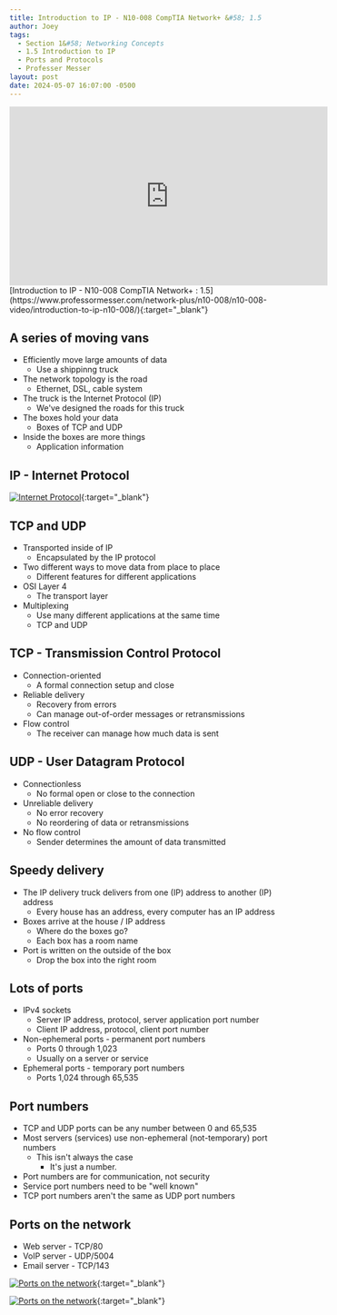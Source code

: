 ```yaml
---
title: Introduction to IP - N10-008 CompTIA Network+ &#58; 1.5
author: Joey
tags:
  - Section 1&#58; Networking Concepts
  - 1.5 Introduction to IP
  - Ports and Protocols
  - Professer Messer 
layout: post
date: 2024-05-07 16:07:00 -0500
---
```


<div class="container">
    <iframe class="responsive-iframe" width="560" height="315" src="https://www.youtube.com/embed/NAI-gE51VXg?si=YFTLvbZZcjLQItKn&amp;start=335" title="YouTube video player" frameborder="0" allow="accelerometer; autoplay; clipboard-write; encrypted-media; gyroscope; picture-in-picture; web-share" referrerpolicy="strict-origin-when-cross-origin" allowfullscreen></iframe>
</div>
[Introduction to IP - N10-008 CompTIA Network+ : 1.5](https://www.professormesser.com/network-plus/n10-008/n10-008-video/introduction-to-ip-n10-008/){:target="_blank"}

## A series of moving vans
- Efficiently move large amounts of data 
    - Use a shippinng truck
- The network topology is the road
    - Ethernet, DSL, cable system
- The truck is the Internet Protocol (IP)
    - We've designed the roads for this truck
- The boxes hold your data
    - Boxes of TCP and UDP
- Inside the boxes are more things
    - Application information

## IP - Internet Protocol

[![Internet Protocol]({{site.baseurl}}/img/ip.png)](https://youtu.be/NAI-gE51VXg?si=gMC2JMZkCJaiBml3&t=110){:target="_blank"}

## TCP and UDP
- Transported inside of IP 
    - Encapsulated by the IP protocol
- Two different ways to move data from place to place
    - Different features for different applications
- OSI Layer 4
    - The transport layer
- Multiplexing
    - Use many different applications at the same time
    - TCP and UDP

## TCP - Transmission Control Protocol 
- Connection-oriented
    - A formal connection setup and close
- Reliable delivery
    - Recovery from errors
    - Can manage out-of-order messages or retransmissions
- Flow control
    - The receiver can manage how much data is sent

## UDP - User Datagram Protocol
- Connectionless
    - No formal open or close to the connection
- Unreliable delivery
    - No error recovery
    - No reordering of data or retransmissions
- No flow control
    - Sender determines the amount of data transmitted

## Speedy delivery
- The IP delivery truck delivers from one (IP) address to another (IP) address
    - Every house has an address, every computer has an IP address
- Boxes arrive at the house / IP address
    - Where do the boxes go?
    - Each box has a room name
- Port is written on the outside of the box
    - Drop the box into the right room

## Lots of ports 
- IPv4 sockets 
    - Server IP address, protocol, server application port number
    - Client IP address, protocol, client port number
- Non-ephemeral ports - permanent port numbers
    - Ports 0 through 1,023
    - Usually on a server or service
- Ephemeral ports - temporary port numbers
    - Ports 1,024 through 65,535

## Port numbers
- TCP and UDP ports can be any number between 0 and 65,535
- Most servers (services) use non-ephemeral (not-temporary) port numbers
    - This isn't always the case
        - It's just a number.
- Port numbers are for communication, not security
- Service port numbers need to be "well known"
- TCP port numbers aren't the same as UDP port numbers

## Ports on the network
- Web server - TCP/80
- VoIP server - UDP/5004
- Email server - TCP/143

[![Ports on the network]({{site.baseurl}}/img/ports.png)](https://youtu.be/NAI-gE51VXg?si=XwK3x5HbMlT9bARb&t=670){:target="_blank"}

[![Ports on the network]({{site.baseurl}}/img/ports1.png)](https://youtu.be/NAI-gE51VXg?si=XwK3x5HbMlT9bARb&t=670){:target="_blank"}

